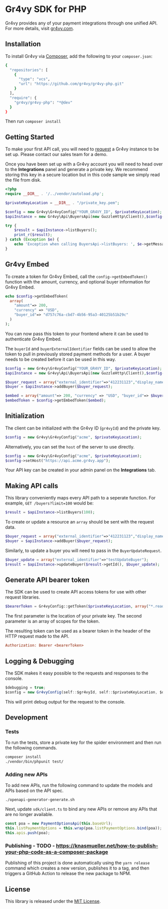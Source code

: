 # Gr4vy SDK for PHP

Gr4vy provides any of your payment integrations through one unified API. For more details, visit [gr4vy.com](https://gr4vy.com).

## Installation

To install Gr4vy via [Composer](https://getcomposer.org/), add the following to your `composer.json`:

```sh
{
  "repositories": [
    {
      "type": "vcs",
      "url": "https://github.com/gr4vy/gr4vy-php.git"
    }
  ],
  "require": {
    "gr4vy/gr4vy-php": "*@dev"
  }
}
```

Then run `composer install`

## Getting Started

To make your first API call, you will need to [request](https://gr4vy.com) a Gr4vy instance to be set up. Please contact our sales team for a demo.

Once you have been set up with a Gr4vy account you will need to head over to the **Integrations** panel and generate a private key. We recommend storing this key in a secure location but in this code sample we simply read the file from disk.

```php
<?php
require __DIR__ . '/../vendor/autoload.php';

$privateKeyLocation = __DIR__ . "/private_key.pem";

$config = new Gr4vy\Gr4vyConfig("YOUR_GR4VY_ID", $privateKeyLocation);
$apiInstance = new Gr4vy\Api\BuyersApi(new GuzzleHttp\Client(),$config->getConfig());

try {
    $result = $apiInstance->listBuyers();
    print_r($result);
} catch (Exception $e) {
    echo 'Exception when calling BuyersApi->listBuyers: ', $e->getMessage(), PHP_EOL;
}
```

## Gr4vy Embed

To create a token for Gr4vy Embed, call the `config->getEmbedToken()` function
with the amount, currency, and optional buyer information for Gr4vy Embed.

```php
echo $config->getEmbedToken(
  array(
    "amount"=> 200,
    "currency" => "USD",
    "buyer_id"=> "d757c76a-cbd7-4b56-95a3-40125b51b29c"
  )
);
```

You can now pass this token to your frontend where it can be used to
authenticate Gr4vy Embed.

The `buyerId` and `buyerExternalIdentifier` fields can be used to allow the
token to pull in previously stored payment methods for a user. A buyer needs to
be created before it can be used in this way.

```php
$config = new Gr4vy\Gr4vyConfig("YOUR_GR4VY_ID", $privateKeyLocation);
$apiInstance = new Gr4vy\Api\BuyersApi(new GuzzleHttp\Client(),$config->getConfig());

$buyer_request = array("external_identifier"=>"412231123","display_name"=>"Tester T.");
$buyer = $apiInstance->addBuyer($buyer_request);

$embed = array("amount"=> 200, "currency" => "USD", "buyer_id"=> $buyer->getId());
$embedToken = $config->getEmbedToken($embed);
```

## Initialization

The client can be initialized with the Gr4vy ID (`gr4vyId`) and the private key.

```php
$config = new Gr4vy\Gr4vyConfig("acme", $privateKeyLocation);
```

Alternatively, you can set the `host` of the server to use directly.

```php
$config = new Gr4vy\Gr4vyConfig("acme", $privateKeyLocation);
$config->setHost("https://api.acme.gr4vy.app");
```

Your API key can be created in your admin panel on the **Integrations** tab.


## Making API calls

This library conveniently maps every API path to a seperate function. For example, `GET /buyers?limit=100` would be:

```php
$result = $apiInstance->listBuyers(100);
```

To create or update a resource an `array` should be sent with the request data.

```php
$buyer_request = array("external_identifier"=>"412231123","display_name"=>"Tester T.");
$buyer = $apiInstance->addBuyer($buyer_request);
```

Similarly, to update a buyer you will need to pass in the `BuyerUpdateRequest`.

```php
$buyer_update = array("external_identifier"=>"testUpdateBuyer");
$result = $apiInstance->updateBuyer($result->getId(), $buyer_update);
```

## Generate API bearer token

The SDK can be used to create API access tokens for use with other request
libraries.

```php
$bearerToken = Gr4vyConfig::getToken($privateKeyLocation, array("*.read"));
```

The first parameter is the location of your private key. The second
parameter is an array of scopes for the token.

The resulting token can be used as a bearer token in the header of the HTTP
request made to the API.

```ini
Authorization: Bearer <bearerToken>
```

## Logging & Debugging

The SDK makes it easy possible to the requests and responses to the console.

```js
$debugging = true;
$config = new Gr4vyConfig(self::$gr4vyId, self::$privateKeyLocation, $debugging);
```

This will print debug output for the request to the console.

## Development

### Tests

To run the tests, store a private key for the spider environment and then run
the following commands.

```bash
composer install
./vendor/bin/phpunit test/
```

### Adding new APIs

To add new APIs, run the following command to update the models and APIs based
on the API spec.

```
./openapi-generator-generate.sh
```

Next, update `sdk/client.ts` to bind any new APIs or remove any APIs that are no
longer available.

```js
const poa = new PaymentOptionsApi(this.baseUrl);
this.listPaymentOptions = this.wrap(poa.listPaymentOptions.bind(poa));
this.apis.push(poa);
```

### Publishing - TODO - https://knasmueller.net/how-to-publish-your-php-code-as-a-composer-package

Publishing of this project is done automatically using the `yarn release`
command which creates a new version, publishes it to a tag, and then triggers a
GitHub Action to release the new package to NPM.

## License

This library is released under the [MIT License](LICENSE).

[npm]: https://www.npmjs.com/package/@gr4vy/node
